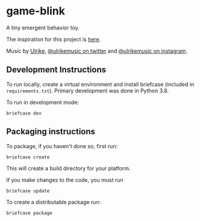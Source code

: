 # game-blink
A tiny emergent behavior toy.

The inspiration for this project is [here](https://www.youtube.com/watch?v=ix66tQ93bdU).

Music by [Ulrike](ulrike.bandcamp.com), [@ulrikemusic on twitter](https://twitter.com/ulrikemusic)
and [@ulrikemusic on instagram](https://www.instagram.com/ulrikemusic/?hl=en).


## Development Instructions

To run locally, create a virtual environment and install briefcase (included in
`requirements.txt`). Primary development was done in Python 3.8.


To run in development mode:

    briefcase dev

## Packaging instructions

To package, if you haven't done so, first run:

    briefcase create

This will create a build directory for your platform.

If you make changes to the code, you must run

    briefcase update

To create a distributable package run:

    briefcase package